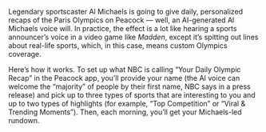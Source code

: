 Legendary sportscaster Al Michaels is going to give daily, personalized recaps of the Paris Olympics on Peacock — well, an AI-generated Al Michaels voice will. In practice, the effect is a lot like hearing a sports announcer’s voice in a video game like *Madden*, except it’s spitting out lines about real-life sports, which, in this case, means custom Olympics coverage.

Here’s how it works. To set up what NBC is calling “Your Daily Olympic Recap” in the Peacock app, you’ll provide your name (the AI voice can welcome the “majority” of people by their first name, NBC says in a press release) and pick up to three types of sports that are interesting to you and up to two types of highlights (for example, “Top Competition” or “Viral & Trending Moments”). Then, each morning, you’ll get your Michaels-led rundown.
